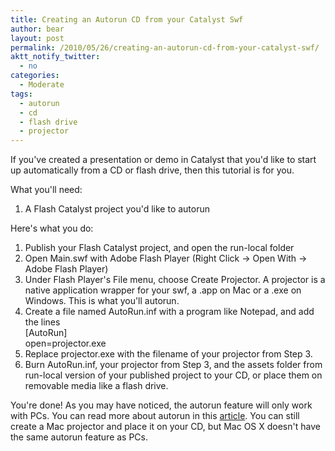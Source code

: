 ```yaml
---
title: Creating an Autorun CD from your Catalyst Swf
author: bear
layout: post
permalink: /2010/05/26/creating-an-autorun-cd-from-your-catalyst-swf/
aktt_notify_twitter:
  - no
categories:
  - Moderate
tags:
  - autorun
  - cd
  - flash drive
  - projector
---
```

If you've created a presentation or demo in Catalyst that you'd like to start up automatically from a CD or flash drive, then this tutorial is for you.

<!--more-->What you'll need:

  1. A Flash Catalyst project you'd like to autorun

Here's what you do:

  1. Publish your Flash Catalyst project, and open the run-local folder
  2. Open Main.swf with Adobe Flash Player (Right Click -> Open With -> Adobe Flash Player)
  3. Under Flash Player's File menu, choose Create Projector. A projector is a native application wrapper for your swf, a .app on Mac or a .exe on Windows. This is what you'll autorun.
  4. Create a file named AutoRun.inf with a program like Notepad, and add the lines  
    [AutoRun]  
    open=projector.exe
  5. Replace projector.exe with the filename of your projector from Step 3.
  6. Burn AutoRun.inf, your projector from Step 3, and the assets folder from run-local version of your published project to your CD, or place them on removable media like a flash drive.

You're done! As you may have noticed, the autorun feature will only work with PCs. You can read more about autorun in this [article][1]. You can still create a Mac projector and place it on your CD, but Mac OS X doesn't have the same autorun feature as PCs.

 [1]: http://kb2.adobe.com/cps/133/tn_13374.html